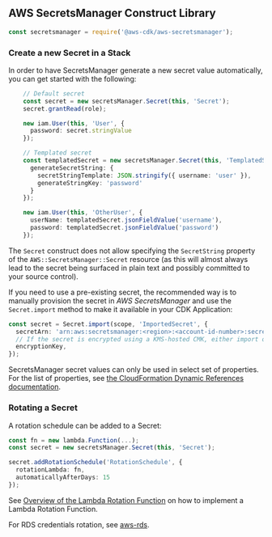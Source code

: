 ## AWS SecretsManager Construct Library

```ts
const secretsmanager = require('@aws-cdk/aws-secretsmanager');
```

### Create a new Secret in a Stack
In order to have SecretsManager generate a new secret value automatically,
you can get started with the following:

```ts
    // Default secret
    const secret = new secretsManager.Secret(this, 'Secret');
    secret.grantRead(role);

    new iam.User(this, 'User', {
      password: secret.stringValue
    });

    // Templated secret
    const templatedSecret = new secretsManager.Secret(this, 'TemplatedSecret', {
      generateSecretString: {
        secretStringTemplate: JSON.stringify({ username: 'user' }),
        generateStringKey: 'password'
      }
    });

    new iam.User(this, 'OtherUser', {
      userName: templatedSecret.jsonFieldValue('username'),
      password: templatedSecret.jsonFieldValue('password')
    });
```

The `Secret` construct does not allow specifying the `SecretString` property
of the `AWS::SecretsManager::Secret` resource (as this will almost always
lead to the secret being surfaced in plain text and possibly committed to
your source control).

If you need to use a pre-existing secret, the recommended way is to manually
provision the secret in *AWS SecretsManager* and use the `Secret.import`
method to make it available in your CDK Application:

```ts
const secret = Secret.import(scope, 'ImportedSecret', {
  secretArn: 'arn:aws:secretsmanager:<region>:<account-id-number>:secret:<secret-name>-<random-6-characters>',
  // If the secret is encrypted using a KMS-hosted CMK, either import or reference that key:
  encryptionKey,
});
```

SecretsManager secret values can only be used in select set of properties. For the
list of properties, see [the CloudFormation Dynamic References documentation](https://docs.aws.amazon.com/AWSCloudFormation/latest/UserGuide/dynamic-references.htm).

### Rotating a Secret
A rotation schedule can be added to a Secret:
```ts
const fn = new lambda.Function(...);
const secret = new secretsManager.Secret(this, 'Secret');

secret.addRotationSchedule('RotationSchedule', {
  rotationLambda: fn,
  automaticallyAfterDays: 15
});
```
See [Overview of the Lambda Rotation Function](https://docs.aws.amazon.com/secretsmanager/latest/userguide/rotating-secrets-lambda-function-overview.html) on how to implement a Lambda Rotation Function.

For RDS credentials rotation, see [aws-rds](https://github.com/awslabs/aws-cdk/blob/master/packages/%40aws-cdk/aws-rds/README.md).

